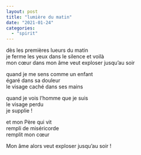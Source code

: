```yaml
---
layout: post
title: "lumière du matin"
date: "2021-01-24"
categories:
  - "spirit"
---
```


dès les premières lueurs du matin  
je ferme les yeux dans le silence
et voilà  
mon cœur dans mon âme veut exploser jusqu’au soir

quand je me sens comme un enfant  
égaré dans sa douleur  
le visage caché dans ses mains  

quand je vois l’homme que je suis  
le visage perdu  
je supplie !

et mon Père qui vit  
rempli de miséricorde  
remplit mon cœur

Mon âme alors veut exploser jusqu’au soir !

